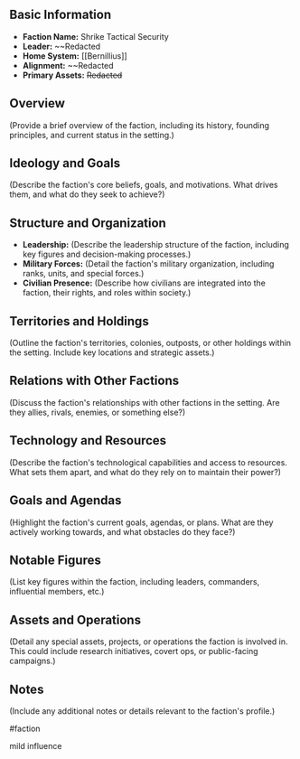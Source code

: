 ## Basic Information

- **Faction Name:** Shrike Tactical Security
- **Leader:** ~~Redacted
- **Home System:** [[Bernillius]]
- **Alignment:** ~~Redacted
- **Primary Assets:** ~~Redacted~~

## Overview

(Provide a brief overview of the faction, including its history, founding principles, and current status in the setting.)

## Ideology and Goals

(Describe the faction's core beliefs, goals, and motivations. What drives them, and what do they seek to achieve?)

## Structure and Organization

- **Leadership:** (Describe the leadership structure of the faction, including key figures and decision-making processes.)
- **Military Forces:** (Detail the faction's military organization, including ranks, units, and special forces.)
- **Civilian Presence:** (Describe how civilians are integrated into the faction, their rights, and roles within society.)

## Territories and Holdings

(Outline the faction's territories, colonies, outposts, or other holdings within the setting. Include key locations and strategic assets.)

## Relations with Other Factions

(Discuss the faction's relationships with other factions in the setting. Are they allies, rivals, enemies, or something else?)

## Technology and Resources

(Describe the faction's technological capabilities and access to resources. What sets them apart, and what do they rely on to maintain their power?)

## Goals and Agendas

(Highlight the faction's current goals, agendas, or plans. What are they actively working towards, and what obstacles do they face?)

## Notable Figures

(List key figures within the faction, including leaders, commanders, influential members, etc.)

## Assets and Operations

(Detail any special assets, projects, or operations the faction is involved in. This could include research initiatives, covert ops, or public-facing campaigns.)

## Notes

(Include any additional notes or details relevant to the faction's profile.)

#faction


mild influence
